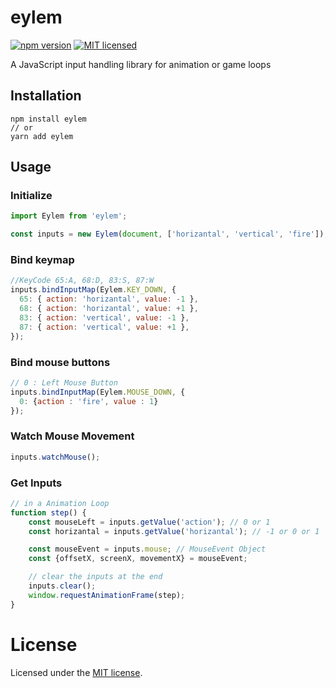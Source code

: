 # eylem
[![npm version](https://img.shields.io/npm/v/eylem.svg?style=flat)](https://www.npmjs.com/package/eylem)
[![MIT licensed](https://img.shields.io/badge/license-MIT-blue.svg?style=flat)](LICENSE)

A JavaScript input handling library for animation or game loops

## Installation
```
npm install eylem
// or
yarn add eylem
```

## Usage ##

### Initialize
```javascript
import Eylem from 'eylem';

const inputs = new Eylem(document, ['horizantal', 'vertical', 'fire']);
```

### Bind keymap
```javascript
//KeyCode 65:A, 68:D, 83:S, 87:W
inputs.bindInputMap(Eylem.KEY_DOWN, {
  65: { action: 'horizantal', value: -1 },
  68: { action: 'horizantal', value: +1 },
  83: { action: 'vertical', value: -1 },
  87: { action: 'vertical', value: +1 },
});
```

### Bind mouse buttons
```javascript
// 0 : Left Mouse Button
inputs.bindInputMap(Eylem.MOUSE_DOWN, {
  0: {action : 'fire', value : 1}
});
```

### Watch Mouse Movement
```javascript
inputs.watchMouse();
```

### Get Inputs
```javascript
// in a Animation Loop   
function step() {
    const mouseLeft = inputs.getValue('action'); // 0 or 1
    const horizantal = inputs.getValue('horizantal'); // -1 or 0 or 1

    const mouseEvent = inputs.mouse; // MouseEvent Object
    const {offsetX, screenX, movementX} = mouseEvent;

    // clear the inputs at the end
    inputs.clear();
    window.requestAnimationFrame(step);
}
```


# License
Licensed under the [MIT license](LICENSE).
